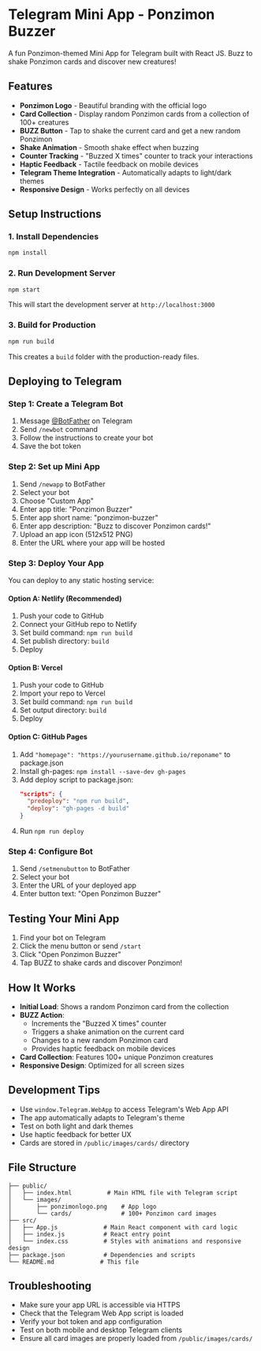 # Telegram Mini App - Ponzimon Buzzer

A fun Ponzimon-themed Mini App for Telegram built with React JS. Buzz to shake Ponzimon cards and discover new creatures!

## Features

- **Ponzimon Logo** - Beautiful branding with the official logo
- **Card Collection** - Display random Ponzimon cards from a collection of 100+ creatures
- **BUZZ Button** - Tap to shake the current card and get a new random Ponzimon
- **Shake Animation** - Smooth shake effect when buzzing
- **Counter Tracking** - "Buzzed X times" counter to track your interactions
- **Haptic Feedback** - Tactile feedback on mobile devices
- **Telegram Theme Integration** - Automatically adapts to light/dark themes
- **Responsive Design** - Works perfectly on all devices

## Setup Instructions

### 1. Install Dependencies

```bash
npm install
```

### 2. Run Development Server

```bash
npm start
```

This will start the development server at `http://localhost:3000`

### 3. Build for Production

```bash
npm run build
```

This creates a `build` folder with the production-ready files.

## Deploying to Telegram

### Step 1: Create a Telegram Bot

1. Message [@BotFather](https://t.me/botfather) on Telegram
2. Send `/newbot` command
3. Follow the instructions to create your bot
4. Save the bot token

### Step 2: Set up Mini App

1. Send `/newapp` to BotFather
2. Select your bot
3. Choose "Custom App"
4. Enter app title: "Ponzimon Buzzer"
5. Enter app short name: "ponzimon-buzzer"
6. Enter app description: "Buzz to discover Ponzimon cards!"
7. Upload an app icon (512x512 PNG)
8. Enter the URL where your app will be hosted

### Step 3: Deploy Your App

You can deploy to any static hosting service:

#### Option A: Netlify (Recommended)

1. Push your code to GitHub
2. Connect your GitHub repo to Netlify
3. Set build command: `npm run build`
4. Set publish directory: `build`
5. Deploy

#### Option B: Vercel

1. Push your code to GitHub
2. Import your repo to Vercel
3. Set build command: `npm run build`
4. Set output directory: `build`
5. Deploy

#### Option C: GitHub Pages

1. Add `"homepage": "https://yourusername.github.io/reponame"` to package.json
2. Install gh-pages: `npm install --save-dev gh-pages`
3. Add deploy script to package.json:
   ```json
   "scripts": {
     "predeploy": "npm run build",
     "deploy": "gh-pages -d build"
   }
   ```
4. Run `npm run deploy`

### Step 4: Configure Bot

1. Send `/setmenubutton` to BotFather
2. Select your bot
3. Enter the URL of your deployed app
4. Enter button text: "Open Ponzimon Buzzer"

## Testing Your Mini App

1. Find your bot on Telegram
2. Click the menu button or send `/start`
3. Click "Open Ponzimon Buzzer"
4. Tap BUZZ to shake cards and discover Ponzimon!

## How It Works

- **Initial Load**: Shows a random Ponzimon card from the collection
- **BUZZ Action**:
  - Increments the "Buzzed X times" counter
  - Triggers a shake animation on the current card
  - Changes to a new random Ponzimon card
  - Provides haptic feedback on mobile devices
- **Card Collection**: Features 100+ unique Ponzimon creatures
- **Responsive Design**: Optimized for all screen sizes

## Development Tips

- Use `window.Telegram.WebApp` to access Telegram's Web App API
- The app automatically adapts to Telegram's theme
- Test on both light and dark themes
- Use haptic feedback for better UX
- Cards are stored in `/public/images/cards/` directory

## File Structure

```
├── public/
│   ├── index.html          # Main HTML file with Telegram script
│   └── images/
│       ├── ponzimonlogo.png    # App logo
│       └── cards/              # 100+ Ponzimon card images
├── src/
│   ├── App.js             # Main React component with card logic
│   ├── index.js           # React entry point
│   └── index.css          # Styles with animations and responsive design
├── package.json           # Dependencies and scripts
└── README.md             # This file
```

## Troubleshooting

- Make sure your app URL is accessible via HTTPS
- Check that the Telegram Web App script is loaded
- Verify your bot token and app configuration
- Test on both mobile and desktop Telegram clients
- Ensure all card images are properly loaded from `/public/images/cards/`
